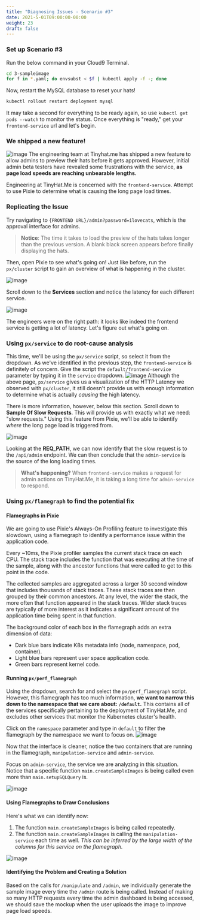 ```yaml
---
title: "Diagnosing Issues - Scenario #3"
date: 2021-5-01T09:00:00-00:00
weight: 23
draft: false
---
```

### Set up Scenario #3
Run the below command in your Cloud9 Terminal.
```bash
cd 3-sampleimage
for f in *.yaml; do envsubst < $f | kubectl apply -f -; done
```
Now, restart the MySQL database to reset your hats! 
```bash
kubectl rollout restart deployment mysql
```
It may take a second for everything to be ready again, so use `kubectl get pods --watch` to monitor the status. Once everything is "ready," get your `frontend-service` url and let's begin.
### We shipped a new feature!
![image](/images/pixie/3-tweet.png)
The engineering team at Tinyhat.me has shipped a new feature to allow admins to preview their hats before it gets approved. However, initial admin beta testers have revealed some frustrations with the service, **as page load speeds are reaching unbearable lengths.**

Engineering at TinyHat.Me is concerned with the `frontend-service`. Attempt to use Pixie to determine what is causing the long page load times.

### Replicating the Issue

Try navigating to `{FRONTEND URL}/admin?password=ilovecats`, which is the approval interface for admins. 

> **Notice**: The time it takes to load the preview of the hats takes longer than the previous version. A blank black screen appears before finally displaying the hats.

Then, open Pixie to see what's going on! Just like before, run the `px/cluster` script to gain an overview of what is happening in the cluster.

![image](https://user-images.githubusercontent.com/69332964/132966785-a29c4d74-153b-4f01-8c10-cb618e8e99b7.png)

Scroll down to the **Services** section and notice the latency for each different service.

![image](/images/pixie/3-cluster.png)

The engineers were on the right path: it looks like indeed the frontend service is getting a lot of latency. Let's figure out what's going on. 

### Using `px/service` to do root-cause analysis
This time, we'll be using the `px/service` script, so select it from the dropdown. As we've identified in the previous step, the `frontend-service` is definitely of concern. Give the script the `default/frontend-service` parameter by typing it in the `service` dropdown.
![image](/images/pixie/3-service-1.png)
Although the above page, `px/service` gives us a visualization of the HTTP Latency we observed with `px/cluster`, it still doesn't provide us with enough information to determine what is actually *causing* the high latency.

There is more information, however, below this section. Scroll down to **Sample Of Slow Requests**. This will provide us with exactly what we need: "slow requests." Using this feature from Pixie, we'll be able to identify *where* the long page load is triggered from.

![image](/images/pixie/3-service-2.png)

Looking at the **REQ_PATH**, we can now identify that the slow request is to the `/api/admin` endpoint. We can then conclude that the `admin-service` is the source of the long loading times.

> **What's happening?** When `frontend-service` makes a request for admin actions on TinyHat.Me, it is taking a long time for `admin-service` to respond.
### Using `px/flamegraph` to find the potential fix

#### Flamegraphs in Pixie
We are going to use Pixie's Always-On Profiling feature to investigate this slowdown, using a flamegraph to identify a performance issue within the application code.

Every ~10ms, the Pixie profiler samples the current stack trace on each CPU. The stack trace includes the function that was executing at the time of the sample, along with the ancestor functions that were called to get to this point in the code.

The collected samples are aggregated across a larger 30 second window that includes thousands of stack traces. These stack traces are then grouped by their common ancestors. At any level, the wider the stack, the more often that function appeared in the stack traces. Wider stack traces are typically of more interest as it indicates a significant amount of the application time being spent in that function.

The background color of each box in the flamegraph adds an extra dimension of data:

- Dark blue bars indicate K8s metadata info (node, namespace, pod, container).
- Light blue bars represent user space application code.
- Green bars represent kernel code.

#### Running `px/perf_flamegraph`
Using the dropdown, search for and select the `px/perf_flamegraph` script. However, this flamegraph has too much information, **we want to narrow this down to the namespace that we care about: `/default`.** This contains all of the services specifically pertaining to the deployment of TinyHat.Me, and excludes other services that monitor the Kubernetes cluster's health.

Click on the `namespace` parameter and type in `default` to filter the flamegraph by the namespace we want to focus on.
![image](/images/pixie/3-flamegraph-1.png)

Now that the interface is cleaner, notice the two containers that are running in the flamegraph, `manipulation-service` and `admin-service`.

Focus on `admin-service`, the service we are analyzing in this situation. Notice that a specific function `main.createSampleImages` is being called even more than `main.setupSQLQuery` is. 

![image](/images/pixie/3-flamegraph-2.png)

#### Using Flamegraphs to Draw Conclusions
Here's what we can identify now:
1. The function `main.createSampleImages` is being called repeatedly.
2. The function `main.createSampleImages` is calling the `manipulation-service` each time as well. *This can be inferred by the large width of the columns for this service on the flamegraph.*

![image](/images/pixie/3-flamegraph-3.png)
#### Identifying the Problem and Creating a Solution
Based on the calls for `/manipulate` and `/admin`, we individually generate the sample image every time the `/admin` route is being called. Instead of making so many HTTP requests every time the admin dashboard is being accessed, we should save the mockup when the user uploads the image to improve page load speeds.